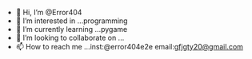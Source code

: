- 👋 Hi, I’m @Error404
- 👀 I’m interested in ...programming
- 🌱 I’m currently learning ...pygame
- 💞️ I’m looking to collaborate on ...
- 📫 How to reach me ...inst:@error404e2e
email:gfjgty20@gmail.com

<!---
Error160/Error160 is a ✨ special ✨ repository because its `README.md` (this file) appears on your GitHub profile.
You can click the Preview link to take a look at your changes.
--->
